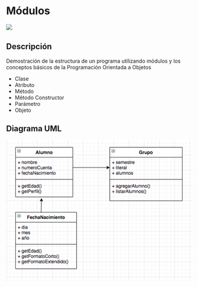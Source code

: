 # Módulos
<img src="img/grupo.jpg" width="700">

## Descripción

Demostración de la estructura de un programa utilizando módulos y los conceptos básicos de la Programación Orientada a Objetos

- Clase
- Atributo
- Método
- Método Constructor
- Parámetro
- Objeto

## Diagrama UML

<img src="img/uml.png" width="700">